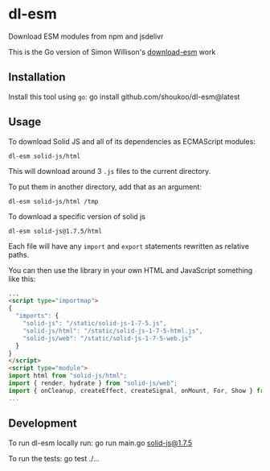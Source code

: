 # dl-esm
Download ESM modules from npm and jsdelivr

This is the Go version of Simon Willison's [download-esm](https://github.com/simonw/download-esm) work

## Installation

Install this tool using `go`:
    go install github.com/shoukoo/dl-esm@latest

## Usage

To download Solid JS and all of its dependencies as ECMAScript modules:

    dl-esm solid-js/html

This will download around 3 `.js` files to the current directory.

To put them in another directory, add that as an argument:

    dl-esm solid-js/html /tmp

To download a specific version of solid js

    dl-esm solid-js@1.7.5/html

Each file will have any `import` and `export` statements rewritten as relative paths.

You can then use the library in your own HTML and JavaScript something like this:

```html
...
<script type="importmap">
{
  "imports": {
    "solid-js": "/static/solid-js-1-7-5.js",
    "solid-js/html": "/static/solid-js-1-7-5-html.js",
    "solid-js/web": "/static/solid-js-1-7-5-web.js"
  }
}
</script>
<script type="module">
import html from "solid-js/html";
import { render, hydrate } from "solid-js/web";
import { onCleanup, createEffect, createSignal, onMount, For, Show } from "solid-js";
...
```

## Development

To run dl-esm locally run:
    go run main.go solid-js@1.7.5

To run the tests:
    go test ./... 
